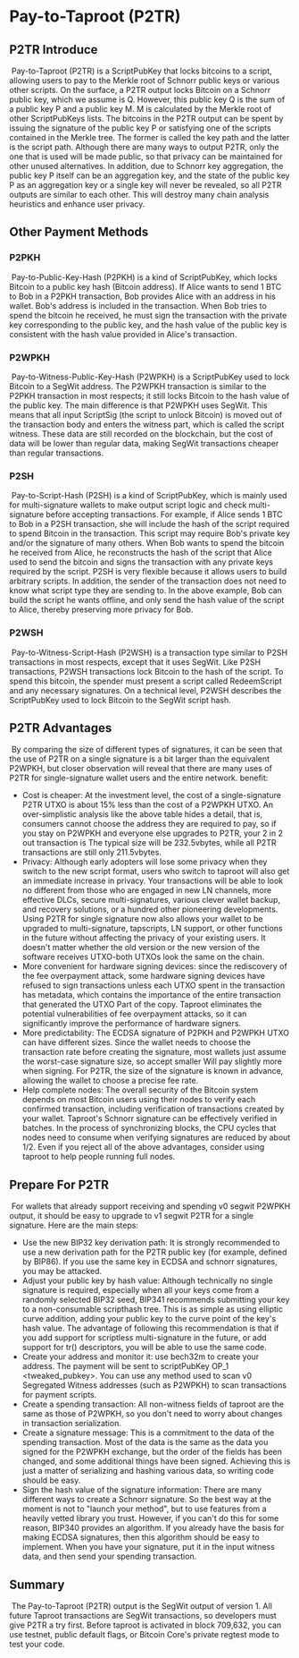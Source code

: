 # Pay-to-Taproot (P2TR)

## P2TR Introduce

​		Pay-to-Taproot (P2TR) is a ScriptPubKey that locks bitcoins to a script, allowing users to pay to the Merkle root of Schnorr public keys or various other scripts. On the surface, a P2TR output locks Bitcoin on a Schnorr public key, which we assume is Q. However, this public key Q is the sum of a public key P and a public key M. M is calculated by the Merkle root of other ScriptPubKeys lists. The bitcoins in the P2TR output can be spent by issuing the signature of the public key P or satisfying one of the scripts contained in the Merkle tree. The former is called the key path and the latter is the script path. Although there are many ways to output P2TR, only the one that is used will be made public, so that privacy can be maintained for other unused alternatives. In addition, due to Schnorr key aggregation, the public key P itself can be an aggregation key, and the state of the public key P as an aggregation key or a single key will never be revealed, so all P2TR outputs are similar to each other. This will destroy many chain analysis heuristics and enhance user privacy.

## Other Payment Methods

### P2PKH

​		Pay-to-Public-Key-Hash (P2PKH) is a kind of ScriptPubKey, which locks Bitcoin to a public key hash (Bitcoin address). If Alice wants to send 1 BTC to Bob in a P2PKH transaction, Bob provides Alice with an address in his wallet. Bob's address is included in the transaction. When Bob tries to spend the bitcoin he received, he must sign the transaction with the private key corresponding to the public key, and the hash value of the public key is consistent with the hash value provided in Alice's transaction.

### P2WPKH

​		Pay-to-Witness-Public-Key-Hash (P2WPKH) is a ScriptPubKey used to lock Bitcoin to a SegWit address. The P2WPKH transaction is similar to the P2PKH transaction in most respects; it still locks Bitcoin to the hash value of the public key. The main difference is that P2WPKH uses SegWit. This means that all input ScriptSig (the script to unlock Bitcoin) is moved out of the transaction body and enters the witness part, which is called the script witness. These data are still recorded on the blockchain, but the cost of data will be lower than regular data, making SegWit transactions cheaper than regular transactions.

### P2SH

​		Pay-to-Script-Hash (P2SH) is a kind of ScriptPubKey, which is mainly used for multi-signature wallets to make output script logic and check multi-signature before accepting transactions. For example, if Alice sends 1 BTC to Bob in a P2SH transaction, she will include the hash of the script required to spend Bitcoin in the transaction. This script may require Bob's private key and/or the signature of many others. When Bob wants to spend the bitcoin he received from Alice, he reconstructs the hash of the script that Alice used to send the bitcoin and signs the transaction with any private keys required by the script. P2SH is very flexible because it allows users to build arbitrary scripts. In addition, the sender of the transaction does not need to know what script type they are sending to. In the above example, Bob can build the script he wants offline, and only send the hash value of the script to Alice, thereby preserving more privacy for Bob.

### P2WSH

​		Pay-to-Witness-Script-Hash (P2WSH) is a transaction type similar to P2SH transactions in most respects, except that it uses SegWit. Like P2SH transactions, P2WSH transactions lock Bitcoin to the hash of the script. To spend this bitcoin, the spender must present a script called RedeemScript and any necessary signatures. On a technical level, P2WSH describes the ScriptPubKey used to lock Bitcoin to the SegWit script hash.

## P2TR Advantages

​		By comparing the size of different types of signatures, it can be seen that the use of P2TR on a single signature is a bit larger than the equivalent P2WPKH, but closer observation will reveal that there are many uses of P2TR for single-signature wallet users and the entire network. benefit:

- Cost is cheaper: At the investment level, the cost of a single-signature P2TR UTXO is about 15% less than the cost of a P2WPKH UTXO. An over-simplistic analysis like the above table hides a detail, that is, consumers cannot choose the address they are required to pay, so if you stay on P2WPKH and everyone else upgrades to P2TR, your 2 in 2 out transaction is The typical size will be 232.5vbytes, while all P2TR transactions are still only 211.5vbytes.
- Privacy: Although early adopters will lose some privacy when they switch to the new script format, users who switch to taproot will also get an immediate increase in privacy. Your transactions will be able to look no different from those who are engaged in new LN channels, more effective DLCs, secure multi-signatures, various clever wallet backup, and recovery solutions, or a hundred other pioneering developments. Using P2TR for single signature now also allows your wallet to be upgraded to multi-signature, tapscripts, LN support, or other functions in the future without affecting the privacy of your existing users. It doesn't matter whether the old version or the new version of the software receives UTXO-both UTXOs look the same on the chain.
- More convenient for hardware signing devices: since the rediscovery of the fee overpayment attack, some hardware signing devices have refused to sign transactions unless each UTXO spent in the transaction has metadata, which contains the importance of the entire transaction that generated the UTXO Part of the copy. Taproot eliminates the potential vulnerabilities of fee overpayment attacks, so it can significantly improve the performance of hardware signers.
- More predictability: The ECDSA signature of P2PKH and P2WPKH UTXO can have different sizes. Since the wallet needs to choose the transaction rate before creating the signature, most wallets just assume the worst-case signature size, so accept smaller Will pay slightly more when signing. For P2TR, the size of the signature is known in advance, allowing the wallet to choose a precise fee rate.
- Help complete nodes: The overall security of the Bitcoin system depends on most Bitcoin users using their nodes to verify each confirmed transaction, including verification of transactions created by your wallet. Taproot's Schnorr signature can be effectively verified in batches. In the process of synchronizing blocks, the CPU cycles that nodes need to consume when verifying signatures are reduced by about 1/2. Even if you reject all of the above advantages, consider using taproot to help people running full nodes.

## Prepare For P2TR

​		For wallets that already support receiving and spending v0 segwit P2WPKH output, it should be easy to upgrade to v1 segwit P2TR for a single signature. Here are the main steps:

- Use the new BIP32 key derivation path: It is strongly recommended to use a new derivation path for the P2TR public key (for example, defined by BIP86). If you use the same key in ECDSA and schnorr signatures, you may be attacked.
- Adjust your public key by hash value: Although technically no single signature is required, especially when all your keys come from a randomly selected BIP32 seed, BIP341 recommends submitting your key to a non-consumable scripthash tree. This is as simple as using elliptic curve addition, adding your public key to the curve point of the key's hash value. The advantage of following this recommendation is that if you add support for scriptless multi-signature in the future, or add support for tr() descriptors, you will be able to use the same code.
- Create your address and monitor it: use bech32m to create your address. The payment will be sent to scriptPubKey OP_1 <tweaked_pubkey>. You can use any method used to scan v0 Segregated Witness addresses (such as P2WPKH) to scan transactions for payment scripts.
- Create a spending transaction: All non-witness fields of taproot are the same as those of P2WPKH, so you don't need to worry about changes in transaction serialization.
- Create a signature message: This is a commitment to the data of the spending transaction. Most of the data is the same as the data you signed for the P2WPKH exchange, but the order of the fields has been changed, and some additional things have been signed. Achieving this is just a matter of serializing and hashing various data, so writing code should be easy.
- Sign the hash value of the signature information: There are many different ways to create a Schnorr signature. So the best way at the moment is not to "launch your method", but to use features from a heavily vetted library you trust. However, if you can't do this for some reason, BIP340 provides an algorithm. If you already have the basis for making ECDSA signatures, then this algorithm should be easy to implement. When you have your signature, put it in the input witness data, and then send your spending transaction.

## Summary

​		The Pay-to-Taproot (P2TR) output is the SegWit output of version 1. All future Taproot transactions are SegWit transactions, so developers must give P2TR a try first. Before taproot is activated in block 709,632, you can use testnet, public default flags, or Bitcoin Core's private regtest mode to test your code.